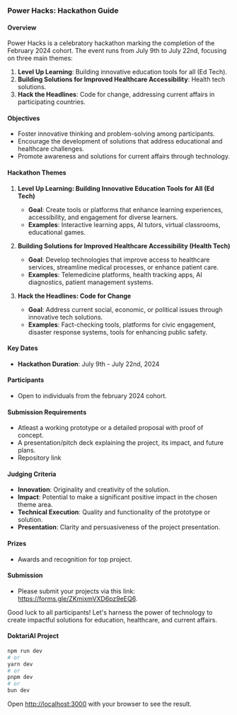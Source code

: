 ### Power Hacks: Hackathon Guide

#### Overview

Power Hacks is a celebratory hackathon marking the completion of the February 2024 cohort. The event runs from July 9th to July 22nd, focusing on three main themes:

1. **Level Up Learning**: Building innovative education tools for all (Ed Tech).
2. **Building Solutions for Improved Healthcare Accessibility**: Health tech solutions.
3. **Hack the Headlines**: Code for change, addressing current affairs in participating countries.

#### Objectives

- Foster innovative thinking and problem-solving among participants.
- Encourage the development of solutions that address educational and healthcare challenges.
- Promote awareness and solutions for current affairs through technology.

#### Hackathon Themes

1. **Level Up Learning: Building Innovative Education Tools for All (Ed Tech)**

   - **Goal**: Create tools or platforms that enhance learning experiences, accessibility, and engagement for diverse learners.
   - **Examples**: Interactive learning apps, AI tutors, virtual classrooms, educational games.

2. **Building Solutions for Improved Healthcare Accessibility (Health Tech)**

   - **Goal**: Develop technologies that improve access to healthcare services, streamline medical processes, or enhance patient care.
   - **Examples**: Telemedicine platforms, health tracking apps, AI diagnostics, patient management systems.

3. **Hack the Headlines: Code for Change**
   - **Goal**: Address current social, economic, or political issues through innovative tech solutions.
   - **Examples**: Fact-checking tools, platforms for civic engagement, disaster response systems, tools for enhancing public safety.

#### Key Dates

- **Hackathon Duration**: July 9th - July 22nd, 2024

#### Participants

- Open to individuals from the february 2024 cohort.

#### Submission Requirements

- Atleast a working prototype or a detailed proposal with proof of concept.
- A presentation/pitch deck explaining the project, its impact, and future plans.
- Repository link

#### Judging Criteria

- **Innovation**: Originality and creativity of the solution.
- **Impact**: Potential to make a significant positive impact in the chosen theme area.
- **Technical Execution**: Quality and functionality of the prototype or solution.
- **Presentation**: Clarity and persuasiveness of the project presentation.

#### Prizes

- Awards and recognition for top project.

#### Submission

- Please submit your projects via this link: https://forms.gle/ZKmixmVXD6pz9eEQ6.

Good luck to all participants! Let's harness the power of technology to create impactful solutions for education, healthcare, and current affairs.

#### DoktariAI Project

```bash
npm run dev
# or
yarn dev
# or
pnpm dev
# or
bun dev
```

Open [http://localhost:3000](http://localhost:3000) with your browser to see the result.
